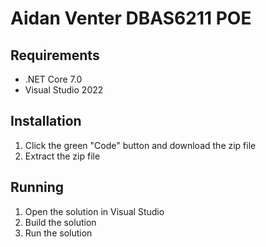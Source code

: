 # Aidan Venter DBAS6211 POE

## Requirements
- .NET Core 7.0
- Visual Studio 2022

## Installation
1. Click the green "Code" button and download the zip file
2. Extract the zip file

## Running
1. Open the solution in Visual Studio
2. Build the solution
3. Run the solution

